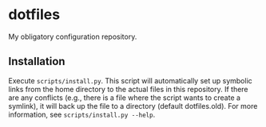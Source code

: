 # dotfiles

My obligatory configuration repository.

## Installation

Execute `scripts/install.py`. This script will automatically set up symbolic
links from the home directory to the actual files in this repository. If there
are any conflicts (e.g., there is a file where the script wants to create a
symlink), it will back up the file to a directory (default dotfiles.old). For
more information, see `scripts/install.py --help`.
